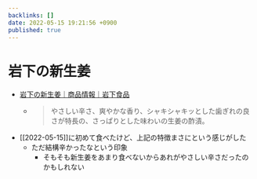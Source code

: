```yaml
---
backlinks: []
date: 2022-05-15 19:21:56 +0900
published: true
---
```


# 岩下の新生姜

- [岩下の新生姜｜商品情報｜岩下食品](https://iwashita.co.jp/products/shinshoga/ss_001.html)
  - > やさしい辛さ、爽やかな香り、シャキシャキッとした歯ぎれの良さが特長の、さっぱりとした味わいの生姜の酢漬。
- [[2022-05-15]]に初めて食べたけど、上記の特徴まさにという感じがした
  - ただ結構辛かったなという印象
    - そもそも新生姜をあまり食べないからあれがやさしい辛さだったのかもしれない
